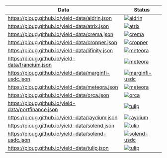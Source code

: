 | Data                                                  | Status                                                                                                                                                                         |
| ----------------------------------------------------- | ------------------------------------------------------------------------------------------------------------------------------------------------------------------------------ |
| https://pioug.github.io/yield-data/aldrin.json        | [![aldrin](https://github.com/pioug/yield-data/actions/workflows/aldrin.yml/badge.svg)](https://github.com/pioug/yield-data/actions/workflows/aldrin.yml)                      |
| https://pioug.github.io/yield-data/atrix.json         | [![atrix](https://github.com/pioug/yield-data/actions/workflows/atrix.yml/badge.svg)](https://github.com/pioug/yield-data/actions/workflows/atrix.yml)                         |
| https://pioug.github.io/yield-data/crema.json         | [![crema](https://github.com/pioug/yield-data/actions/workflows/crema.yml/badge.svg)](https://github.com/pioug/yield-data/actions/workflows/crema.yml)                         |
| https://pioug.github.io/yield-data/cropper.json       | [![cropper](https://github.com/pioug/yield-data/actions/workflows/cropper.yml/badge.svg)](https://github.com/pioug/yield-data/actions/workflows/cropper.yml)                   |
| https://pioug.github.io/yield-data/lifinity.json      | [![meteora](https://github.com/pioug/yield-data/actions/workflows/lifinity.yml/badge.svg)](https://github.com/pioug/yield-data/actions/workflows/lifinity.yml)                 |
| https://pioug.github.io/yield-data/francium.json      | [![meteora](https://github.com/pioug/yield-data/actions/workflows/francium.yml/badge.svg)](https://github.com/pioug/yield-data/actions/workflows/francium.yml)                 |
| https://pioug.github.io/yield-data/marginfi-usdc.json | [![marginfi-usdc](https://github.com/pioug/yield-data/actions/workflows/marginfi-usdc.yml/badge.svg)](https://github.com/pioug/yield-data/actions/workflows/marginfi-usdc.yml) |
| https://pioug.github.io/yield-data/meteora.json       | [![meteora](https://github.com/pioug/yield-data/actions/workflows/meteora.yml/badge.svg)](https://github.com/pioug/yield-data/actions/workflows/meteora.yml)                   |
| https://pioug.github.io/yield-data/orca.json          | [![orca](https://github.com/pioug/yield-data/actions/workflows/orca.yml/badge.svg)](https://github.com/pioug/yield-data/actions/workflows/orca.yml)                            |
| https://pioug.github.io/yield-data/portfinance.json   | [![tulip](https://github.com/pioug/yield-data/actions/workflows/portfinance.yml/badge.svg)](https://github.com/pioug/yield-data/actions/workflows/portfinance.yml)             |
| https://pioug.github.io/yield-data/raydium.json       | [![raydium](https://github.com/pioug/yield-data/actions/workflows/raydium.yml/badge.svg)](https://github.com/pioug/yield-data/actions/workflows/raydium.yml)                   |
| https://pioug.github.io/yield-data/solend.json        | [![tulip](https://github.com/pioug/yield-data/actions/workflows/solend.yml/badge.svg)](https://github.com/pioug/yield-data/actions/workflows/solend.yml)                       |
| https://pioug.github.io/yield-data/solend-usdc.json   | [![solend-usdc](https://github.com/pioug/yield-data/actions/workflows/solend-usdc.yml/badge.svg)](https://github.com/pioug/yield-data/actions/workflows/solend-usdc.yml)       |
| https://pioug.github.io/yield-data/tulip.json         | [![tulip](https://github.com/pioug/yield-data/actions/workflows/tulip.yml/badge.svg)](https://github.com/pioug/yield-data/actions/workflows/tulip.yml)                         |
